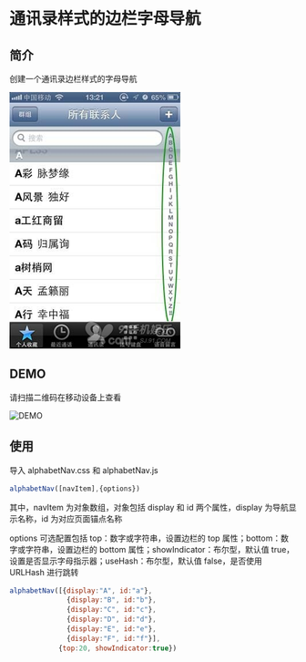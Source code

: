 # 通讯录样式的边栏字母导航

## 简介
创建一个通讯录边栏样式的字母导航

![导航](https://github.com/coolzjy/alphabet-sidenav/raw/master/contacts.jpg)

## DEMO
请扫描二维码在移动设备上查看

![DEMO](http://zjy.name/lab/alphabet-nav/code.png)

## 使用
导入 alphabetNav.css 和 alphabetNav.js

```javascript
alphabetNav([navItem],{options})
```

其中，navItem 为对象数组，对象包括 display 和 id 两个属性，display 为导航显示名称，id 为对应页面锚点名称

options 可选配置包括 top：数字或字符串，设置边栏的 top 属性；bottom：数字或字符串，设置边栏的 bottom 属性；showIndicator：布尔型，默认值 true，设置是否显示字母指示器；useHash：布尔型，默认值 false，是否使用 URLHash 进行跳转

```javascript
alphabetNav([{display:"A", id:"a"},
              {display:"B", id:"b"},
              {display:"C", id:"c"},
              {display:"D", id:"d"},
              {display:"E", id:"e"},
              {display:"F", id:"f"}],
			{top:20, showIndicator:true})
```